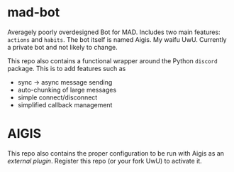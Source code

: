 # mad-bot
Averagely poorly overdesigned Bot for MAD. Includes two main features: `actions` and `habits`.
The bot itself is named Aigis. My waifu UwU. Currently a private bot and not likely to change.

This repo also contains a functional wrapper around the Python `discord` package. This is to add features such as
- sync -> async message sending
- auto-chunking of large messages
- simple connect/disconnect
- simplified callback management

# AIGIS
This repo also contains the proper configuration to be run with Aigis as an *external plugin*.
Register this repo (or your fork UwU) to activate it.
